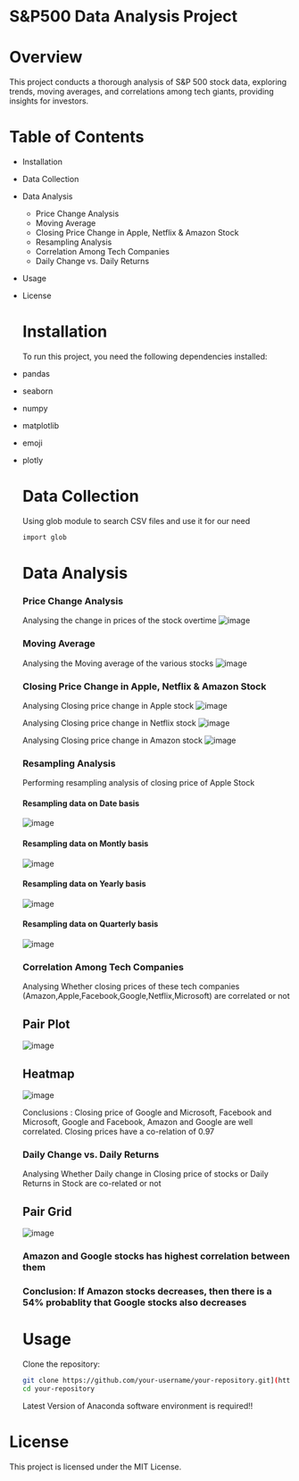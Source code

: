 # S&P500 Data Analysis Project

# Overview
This project conducts a thorough analysis of S&P 500 stock data, exploring trends, moving averages, and correlations among tech giants, providing insights for investors.

# Table of Contents

- Installation
- Data Collection
- Data Analysis
  - Price Change Analysis
  - Moving Average
  - Closing Price Change in Apple, Netflix & Amazon Stock
  - Resampling Analysis
  - Correlation Among Tech Companies
  - Daily Change vs. Daily Returns
- Usage
- License

  # Installation

  To run this project, you need the following dependencies installed:
- pandas
- seaborn
- numpy
- matplotlib
- emoji
- plotly

  # Data Collection

  Using glob module to search CSV files and use it for our need

  ```bash
  import glob
  ```

  # Data Analysis

  ### Price Change Analysis
  Analysing the change in prices of the stock overtime
  ![image](images/priceChange.png)

  ### Moving Average
  Analysing the Moving average of the various stocks
  ![image](images/movingAverage.png)

  ### Closing Price Change in Apple, Netflix & Amazon Stock
  Analysing Closing price change in Apple stock
  ![image](images/appleClosingPricechange.png)

  Analysing Closing price change in Netflix stock
  ![image](images/netflixClosingpricechange.png)

  Analysing Closing price change in Amazon stock
  ![image](images/amazonClosingpricechange.png)

  ### Resampling Analysis
  Performing resampling analysis of closing price of Apple Stock

  #### Resampling data on Date basis
  ![image](images/resamp-date-basis.png)
  #### Resampling data on Montly basis
  ![image](images/resamp-mon-basis.png)
  #### Resampling data on Yearly basis
  ![image](images/resamp-year-basis.png)
  #### Resampling data on Quarterly basis
  ![image](images/resamp-quar-basis.png)

  ### Correlation Among Tech Companies
  Analysing Whether closing prices of these tech companies (Amazon,Apple,Facebook,Google,Netflix,Microsoft) are correlated 
  or not

  ## Pair Plot
  ![image](images/correlationAmongComp-pairplot.png)
  ## Heatmap
  ![image](images/correlationAmongComp-heatmap.png)

  Conclusions :
  Closing price of Google and Microsoft, Facebook and Microsoft, Google and Facebook, Amazon and Google are well 
  correlated. Closing prices have a co-relation of 0.97

  ### Daily Change vs. Daily Returns
  Analysing Whether Daily change in Closing price of stocks or Daily Returns in Stock are co-related or not

  ## Pair Grid
  ![image](images/pairGrid-DCvsDR.png)


  ### Amazon and Google stocks has highest correlation between them
  ### Conclusion: If Amazon stocks decreases, then there is a 54% probablity that Google stocks also decreases

  # Usage

  Clone the repository:

  ```bash
  git clone https://github.com/your-username/your-repository.git](https://github.com/Jayavelrajan/SnP-500-Data-Analysis-Project.git
  cd your-repository
  ```
  Latest Version of Anaconda software environment is required!!


 # License
 This project is licensed under the MIT License.


 

  

  
  
  
  











































  
